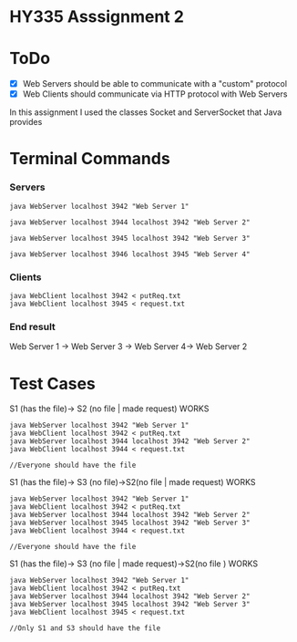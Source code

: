 # HY335 Asssignment 2

# ToDo

- [x]  Web Servers should be able to communicate with a "custom" protocol
- [x]  Web Clients should communicate via HTTP protocol with Web Servers

In this assignment I used the classes Socket and ServerSocket that Java provides

# Terminal Commands

### Servers

    java WebServer localhost 3942 "Web Server 1"

    java WebServer localhost 3944 localhost 3942 "Web Server 2"

    java WebServer localhost 3945 localhost 3942 "Web Server 3"

    java WebServer localhost 3946 localhost 3945 "Web Server 4"

### Clients

    java WebClient localhost 3942 < putReq.txt
    java WebClient localhost 3945 < request.txt
    

### End result

Web Server 1 → Web Server 3 → Web Server 4→ Web Server 2

# Test Cases

S1 (has the file)→ S2 (no file | made request) WORKS

    java WebServer localhost 3942 "Web Server 1"
    java WebClient localhost 3942 < putReq.txt
    java WebServer localhost 3944 localhost 3942 "Web Server 2"
    java WebClient localhost 3944 < request.txt
    
    //Everyone should have the file

S1 (has the file)→ S3 (no file)→S2(no file | made request) WORKS

    java WebServer localhost 3942 "Web Server 1"
    java WebClient localhost 3942 < putReq.txt
    java WebServer localhost 3944 localhost 3942 "Web Server 2"
    java WebServer localhost 3945 localhost 3942 "Web Server 3"
    java WebClient localhost 3944 < request.txt
    
    //Everyone should have the file

S1 (has the file)→ S3 (no file | made request)→S2(no file )  WORKS

    java WebServer localhost 3942 "Web Server 1"
    java WebClient localhost 3942 < putReq.txt
    java WebServer localhost 3944 localhost 3942 "Web Server 2"
    java WebServer localhost 3945 localhost 3942 "Web Server 3"
    java WebClient localhost 3945 < request.txt
    
    //Only S1 and S3 should have the file